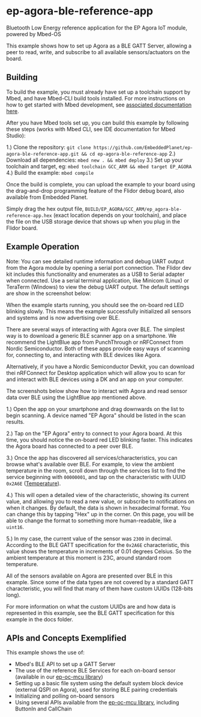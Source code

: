 # ep-agora-ble-reference-app
Bluetooth Low Energy reference application for the EP Agora IoT module, powered by Mbed-OS

This example shows how to set up Agora as a BLE GATT Server, allowing a peer to read, write, and subscribe to all available sensors/actuators on the board.

## Building

To build the example, you must already have set up a toolchain support by Mbed, and have Mbed-CLI build tools installed. For more instructions on how to get started with Mbed development, see [associated documentation here](https://os.mbed.com/docs/mbed-os/v5.14/tools/installation-and-setup.html).

After you have Mbed tools set up, you can build this example by following these steps (works with Mbed CLI, see IDE documentation for Mbed Studio):

1.) Clone the repository: `git clone https://github.com/EmbeddedPlanet/ep-agora-ble-reference-app.git && cd ep-agora-ble-reference-app`
2.) Download all dependencies: `mbed new . && mbed deploy`
3.) Set up your toolchain and target, eg: `mbed toolchain GCC_ARM && mbed target EP_AGORA`
4.) Build the example: `mbed compile`

Once the build is complete, you can upload the example to your board using the drag-and-drop programming feature of the Flidor debug board, also available from Embedded Planet.

Simply drag the hex output file, `BUILD/EP_AGORA/GCC_ARM/ep_agora-ble-reference-app.hex` (exact location depends on your toolchain), and place the file on the USB storage device that shows up when you plug in the Flidor board.

## Example Operation

Note: You can see detailed runtime information and debug UART output from the Agora module by opening a serial port connection.
The Flidor dev kit includes this functionality and enumerates as a USB to Serial adapter when connected. Use a serial terminal application, like Minicom (Linux) or TeraTerm (Windows) to
view the debug UART output. The default settings are show in the screenshot below:



When the example starts running, you should see the on-board red LED blinking slowly. This means the example successfully initialized all sensors and systems and is now advertising over BLE.

There are several ways of interacting with Agora over BLE. The simplest way is to download a generic BLE scanner app on a smartphone. 
We recommend the LightBlue app from PunchThrough or nRFConnect from Nordic Semiconductor. Both of these apps provide easy ways
of scanning for, connecting to, and interacting with BLE devices like Agora.

Alternatively, if you have a Nordic Semiconductor Devkit, you can download thei nRFConnect for Desktop application which will allow you to
scan for and interact with BLE devices using a DK and an app on your computer.

The screenshots below show how to interact with Agora and read sensor data over BLE using the LightBlue app mentioned above.

1.) Open the app on your smartphone and drag downwards on the list to begin scanning. A device named "EP Agora" should be listed in the scan results.

2.) Tap on the "EP Agora" entry to connect to your Agora board. At this time, you should notice the on-board red LED blinking faster. This indicates the Agora board has connected to a peer over BLE.

3.) Once the app has discovered all services/characteristics, you can browse what's available over BLE. For example, to view the ambient temperature in the room,
scroll down through the services list to find the service beginning with `00000001`, and tap on the characteristic with UUID `0x2A6E` ([Temperature](https://www.bluetooth.com/specifications/gatt/characteristics/)).

4.) This will open a detailed view of the characteristic, showing its current value, and allowing you to read a new value, or subscribe to notifications on when it changes.
By default, the data is shown in hexadecimal format. You can change this by tapping "Hex" up in the corner. On this page, you will be able to change the format to something
more human-readable, like a `uint16`.

5.) In my case, the current value of the sensor was `2300` in decimal. According to the BLE GATT specification for the `0x2A6E` characteristic, this value shows
the temperature in increments of 0.01 degrees Celsius. So the ambient temperature at this moment is 23C, around standard room temperature.

All of the sensors available on Agora are presented over BLE in this example. Since some of the data types are not covered by a standard GATT characteristic, you will find that many of them have custom UUIDs (128-bits long).

For more information on what the custom UUIDs are and how data is represented in this example, see the BLE GATT specification for this example in the docs folder.

## APIs and Concepts Exemplified

This example shows the use of:

- Mbed's BLE API to set up a GATT Server
- The use of the reference BLE Services for each on-board sensor (available in our [ep-oc-mcu library](https://github.com/EmbeddedPlanet/ep-oc-mcu))
- Setting up a basic file system using the default system block device (external QSPI on Agora), used for storing BLE pairing credentials
- Initializing and polling on-board sensors
- Using several APIs available from the [ep-oc-mcu library](https://github.com/EmbeddedPlanet/ep-oc-mcu), including ButtonIn and CallChain
